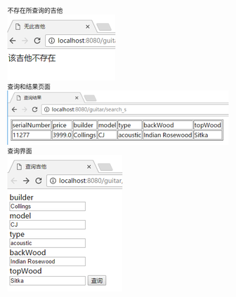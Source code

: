 ﻿不存在所查询的吉他<br>
![text](https://github.com/LiWei6/guitarv1/blob/master/%E4%B8%8D%E5%AD%98%E5%9C%A8%E8%AF%A5%E5%90%89%E4%BB%96%E7%95%8C%E9%9D%A2.png)
<br>
查询和结果页面<br>
![text](https://github.com/LiWei6/guitarv1/blob/master/%E6%9F%A5%E8%AF%A2%E7%BB%93%E6%9E%9C%E5%9B%BE.png)<br>
查询界面<br>
![text](https://github.com/LiWei6/guitarv1/blob/master/%E6%9F%A5%E8%AF%A2%E7%95%8C%E9%9D%A2.png)


